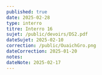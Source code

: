 ```yaml
---
published: true
date: 2025-02-28
type: interro
titre: Interro 16
sujet: /public/devoirs/DS2.pdf
dateSujet: 2025-02-10
correction: /public/OuaichGro.png
dateCorrection: 2025-01-20
notes: 
dateNote: 2025-02-17
---
```

